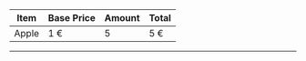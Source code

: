 |Item|Base Price|Amount|Total|
|----|----------|------|-----|
|Apple|1 €|5|5 €|{highlight=result}

---